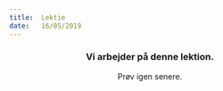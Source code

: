 ```yaml
---
title:  Lektie
date:   16/05/2019
---
```


### <center>Vi arbejder på denne lektion.</center>
<center>Prøv igen senere.</center>